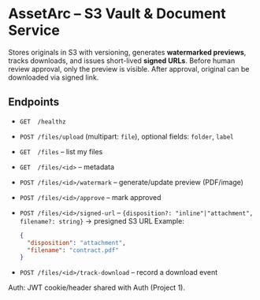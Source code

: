 # AssetArc – S3 Vault & Document Service

Stores originals in S3 with versioning, generates **watermarked previews**, tracks
downloads, and issues short-lived **signed URLs**. Before human review approval,
only the preview is visible. After approval, original can be downloaded via signed
link.

## Endpoints

- `GET  /healthz`
- `POST /files/upload` (multipart: `file`), optional fields: `folder`, `label`
- `GET  /files` – list my files
- `GET  /files/<id>` – metadata
- `POST /files/<id>/watermark` – generate/update preview (PDF/image)
- `POST /files/<id>/approve` – mark approved
- `POST /files/<id>/signed-url` –
  `{disposition?: "inline"|"attachment", filename?: string}`
  → presigned S3 URL
  Example:

  ```json
  {
    "disposition": "attachment",
    "filename": "contract.pdf"
  }
  ```

- `POST /files/<id>/track-download` – record a download event

Auth: JWT cookie/header shared with Auth (Project 1).
